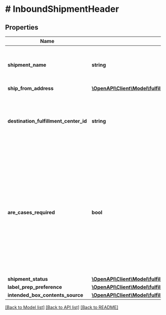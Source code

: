 # # InboundShipmentHeader

## Properties

Name | Type | Description | Notes
------------ | ------------- | ------------- | -------------
**shipment_name** | **string** | The name for the shipment. Use a naming convention that helps distinguish between shipments over time, such as the date the shipment was created. |
**ship_from_address** | [**\OpenAPI\Client\Model\fulfillmentinboundv0\Address**](Address.md) |  |
**destination_fulfillment_center_id** | **string** | The identifier for the fulfillment center to which the shipment will be shipped. Get this value from the InboundShipmentPlan object in the response returned by the createInboundShipmentPlan operation. |
**are_cases_required** | **bool** | Indicates whether or not an inbound shipment contains case-packed boxes. Note: A shipment must contain either all case-packed boxes or all individually packed boxes.  Possible values:  true - All boxes in the shipment must be case packed.  false - All boxes in the shipment must be individually packed.  Note: If AreCasesRequired &#x3D; true for an inbound shipment, then the value of QuantityInCase must be greater than zero for every item in the shipment. Otherwise the service returns an error. | [optional]
**shipment_status** | [**\OpenAPI\Client\Model\fulfillmentinboundv0\ShipmentStatus**](ShipmentStatus.md) |  |
**label_prep_preference** | [**\OpenAPI\Client\Model\fulfillmentinboundv0\LabelPrepPreference**](LabelPrepPreference.md) |  |
**intended_box_contents_source** | [**\OpenAPI\Client\Model\fulfillmentinboundv0\IntendedBoxContentsSource**](IntendedBoxContentsSource.md) |  | [optional]

[[Back to Model list]](../../README.md#models) [[Back to API list]](../../README.md#endpoints) [[Back to README]](../../README.md)
